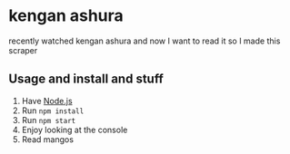 # kengan ashura

recently watched kengan ashura and now I want to read it so I made this scraper

## Usage and install and stuff

1. Have [Node.js](https://nodejs.org/)
2. Run `npm install`
3. Run `npm start`
4. Enjoy looking at the console
5. Read mangos
